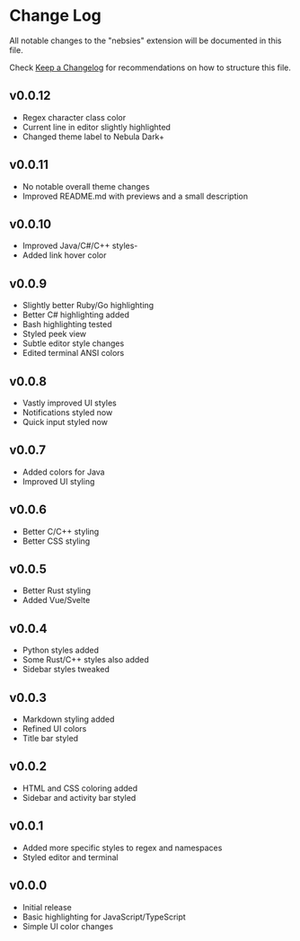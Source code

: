 # Change Log

All notable changes to the "nebsies" extension will be documented in this file.

Check [Keep a Changelog](http://keepachangelog.com/) for recommendations on how to structure this file.

## v0.0.12

-   Regex character class color
-   Current line in editor slightly highlighted
-   Changed theme label to Nebula Dark+

## v0.0.11

-   No notable overall theme changes
-   Improved README.md with previews and a small description

## v0.0.10

-   Improved Java/C#/C++ styles-
-   Added link hover color

## v0.0.9

-   Slightly better Ruby/Go highlighting
-   Better C# highlighting added
-   Bash highlighting tested
-   Styled peek view
-   Subtle editor style changes
-   Edited terminal ANSI colors

## v0.0.8

-   Vastly improved UI styles
-   Notifications styled now
-   Quick input styled now

## v0.0.7

-   Added colors for Java
-   Improved UI styling

## v0.0.6

-   Better C/C++ styling
-   Better CSS styling

## v0.0.5

-   Better Rust styling
-   Added Vue/Svelte

## v0.0.4

-   Python styles added
-   Some Rust/C++ styles also added
-   Sidebar styles tweaked

## v0.0.3

-   Markdown styling added
-   Refined UI colors
-   Title bar styled

## v0.0.2

-   HTML and CSS coloring added
-   Sidebar and activity bar styled

## v0.0.1

-   Added more specific styles to regex and namespaces
-   Styled editor and terminal

## v0.0.0

-   Initial release
-   Basic highlighting for JavaScript/TypeScript
-   Simple UI color changes
